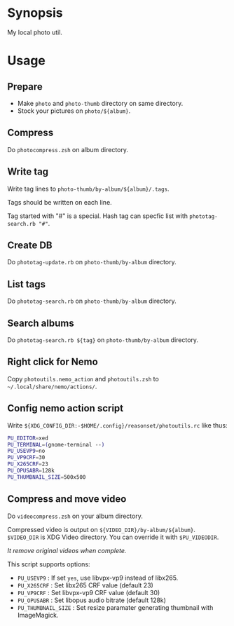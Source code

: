 # Synopsis

My local photo util.

# Usage

## Prepare

* Make `photo` and `photo-thumb` directory on same directory.
* Stock your pictures on `photo/${album}`.

## Compress

Do `photocompress.zsh` on album directory.

## Write tag

Write tag lines to `photo-thumb/by-album/${album}/.tags`.

Tags should be written on each line.

Tag started with "#" is a special. Hash tag can specfic list with `phototag-search.rb "#"`.

## Create DB

Do `phototag-update.rb` on `photo-thumb/by-album` directory.

## List tags

Do `phototag-search.rb` on `photo-thumb/by-album` directory.

## Search albums

Do `phototag-search.rb ${tag}` on `photo-thumb/by-album` directory.

## Right click for Nemo

Copy `photoutils.nemo_action` and `photoutils.zsh` to `~/.local/share/nemo/actions/`.

## Config nemo action script

Write `${XDG_CONFIG_DIR:-$HOME/.config}/reasonset/photoutils.rc` like thus:

```zsh
PU_EDITOR=xed
PU_TERMINAL=(gnome-terminal --)
PU_USEVP9=no
PU_VP9CRF=30
PU_X265CRF=23
PU_OPUSABR=128k
PU_THUMBNAIL_SIZE=500x500
```

## Compress and move video

Do `videocompress.zsh` on your album directory.

Compressed video is output on `${VIDEO_DIR}/by-album/${album}`.
`$VIDEO_DIR` is XDG Video directory. You can override it with `$PU_VIDEODIR`.

*It remove original videos when complete.*

This script supports options:

* `PU_USEVP9` : If set `yes`, use libvpx-vp9 instead of libx265.
* `PU_X265CRF` : Set libx265 CRF value (default 23)
* `PU_VP9CRF` : Set libvpx-vp9 CRF value (default 30)
* `PU_OPUSABR` : Set libopus audio bitrate (default 128k)
* `PU_THUMBNAIL_SIZE` : Set resize paramater generating thumbnail with ImageMagick.
